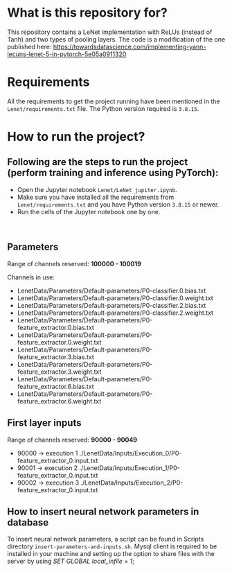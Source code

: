 # What is this repository for? #

This repository contains a LeNet implementation with ReLUs (instead of Tanh) and two types of pooling layers.
The code is a modification of the one published here: https://towardsdatascience.com/implementing-yann-lecuns-lenet-5-in-pytorch-5e05a0911320

# Requirements #
All the requirements to get the project running have been mentioned in the `Lenet/requirements.txt` file. The Python version required is `3.8.15`.

# How to run the project? #

## Following are the steps to run the project (perform training and inference using PyTorch): ###

* Open the Jupyter notebook `Lenet/LeNet_jupiter.ipynb`.
* Make sure you have installed all the requirements from `Lenet/requirements.txt` and you have Python version `3.8.15` or newer.
* Run the cells of the Jupyter notebook one by one.
<br>

## Parameters

Range of channels reserved: **100000 - 100019** 

Channels in use:

- LenetData/Parameters/Default-parameters/P0-classifier.0.bias.txt
- LenetData/Parameters/Default-parameters/P0-classifier.0.weight.txt
- LenetData/Parameters/Default-parameters/P0-classifier.2.bias.txt
- LenetData/Parameters/Default-parameters/P0-classifier.2.weight.txt
- LenetData/Parameters/Default-parameters/P0-feature_extractor.0.bias.txt
- LenetData/Parameters/Default-parameters/P0-feature_extractor.0.weight.txt
- LenetData/Parameters/Default-parameters/P0-feature_extractor.3.bias.txt
- LenetData/Parameters/Default-parameters/P0-feature_extractor.3.weight.txt
- LenetData/Parameters/Default-parameters/P0-feature_extractor.6.bias.txt
- LenetData/Parameters/Default-parameters/P0-feature_extractor.6.weight.txt

## First layer inputs
Range of channels reserved: **90000 - 90049** 

- 90000 → execution 1 ./LenetData/Inputs/Execution_0/P0-feature_extractor_0.input.txt
- 90001 → execution 2 ./LenetData/Inputs/Execution_1/P0-feature_extractor_0.input.txt
- 90002 → execution 3 ./LenetData/Inputs/Execution_2/P0-feature_extractor_0.input.txt

## How to insert neural network parameters in database
To insert neural network parameters, a script can be found in Scripts directory `insert-parameters-and-inputs.sh`. 
Mysql client is required to be installed in your machine and setting up the option to share files with 
the server by using *SET GLOBAL local_infile = 1*;
